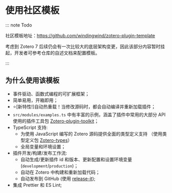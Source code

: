# 使用社区模板

::: note Todo

社区模板地址：<https://github.com/windingwind/zotero-plugin-template>

考虑到 Zotero 7 后续仍会有一次比较大的底层架构变更，因此该部分内容暂时挂起，开发者可参考仓库的自述文档来配置模板。

:::

## 为什么使用该模板

- 事件驱动、函数式编程的可扩展框架；
- 简单易用，开箱即用；
- ⭐[新特性!]自动热重载！当修改源码时，都会自动编译并重新加载插件；
- `src/modules/examples.ts` 中有丰富的示例，涵盖了插件中常用的大部分 API 使用的插件工具包 [Zotero-plugin-toolkit](https://github.com/windingwind/zotero-plugin-toolkit)；
- TypeScript 支持:
  - 为使用 JavaScript 编写的 Zotero 源码提供全面的类型定义支持 （使用类型定义包 [Zotero-types](https://github.com/windingwind/zotero-types)）
  - 全局变量和环境设置；
- 插件开发/构建/发布工作流:
  - 自动生成/更新插件 id 和版本、更新配置和设置环境变量 (`development`/`production`)；
  - 自动在 Zotero 中构建和重新加载代码；
  - 自动发布到 GitHub (使用 [release-it](https://github.com/release-it/release-it));
- 集成 Prettier 和 ES Lint;
